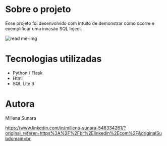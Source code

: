 # Sobre o projeto
Esse projeto foi desenvolvido com intuito de demonstrar como ocorre e exemplificar uma invasão SQL Inject. 

![read me-img](https://github.com/millenasunara/SQL-Injection/assets/148871283/0d0dc415-3b9d-401e-898b-490a1e7bce4d)

# Tecnologias utilizadas
- Python / Flask
- Html
- SQL Lite 3
  
# Autora

Millena Sunara

https://www.linkedin.com/in/millena-sunara-548334261/?original_referer=https%3A%2F%2Fbr%2Elinkedin%2Ecom%2F&originalSubdomain=br
